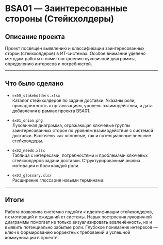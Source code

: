 # BSA01 — Заинтересованные стороны (Стейкхолдеры)

## Описание проекта

Проект посвящён выявлению и классификации заинтересованных сторон (стейкхолдеров) в ИТ-системах. Особое внимание уделено методам работы с ними: построению луковичной диаграммы, определению интересов и потребностей.

---

## Что было сделано

- `ex00_stakeholders.xlsx`  
  Каталог стейкхолдеров по задаче доставки. Указаны роли, принадлежность к организациям, уровень взаимодействия, и дата добавления в рамках проекта BSA01.

- `ex01_onion.png`  
  Луковичная диаграмма, отражающая ключевые группы заинтересованных сторон по уровням взаимодействия с системой доставки. Включены как основные, так и потенциальные внешние стейкхолдеры.

- `ex02_needs.xlsx`  
  Таблица с интересами, потребностями и проблемами ключевых стейкхолдеров задачи доставки. Структурированный анализ мотивации и боли каждой роли.

- `ex03_glossary.xlsx`  
  Расширение глоссария новыми терминами.

---

## Итоги

Работа позволила системно подойти к идентификации стейкхолдеров, их мотиваций и ожиданий от системы. Навык построения луковичной диаграммы помогает не только визуализировать вовлечённость, но и выявить потенциально забытые роли. Глубокое понимание интересов — ключ к формированию корректных требований и успешной коммуникации в проекте.

